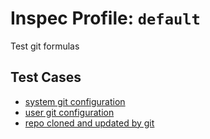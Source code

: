 # Inspec Profile: `default`

Test git formulas

## Test Cases

- [system git configuration](./controls/system_conf.rb)
- [user git configuration](./controls/user_conf.rb)
- [repo cloned and updated by git](./controls/repo.rb)
